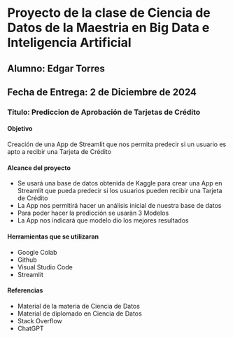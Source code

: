 # Proyecto de la clase de Ciencia de Datos de la Maestria en Big Data e Inteligencia Artificial
## Alumno: Edgar Torres
## Fecha de Entrega: 2 de Diciembre de 2024

### Titulo: Prediccion de Aprobación de Tarjetas de Crédito
#### Objetivo
Creación de una App de Streamlit que nos permita predecir si un usuario es apto a recibir una Tarjeta de Crédito
#### Alcance del proyecto
- Se usará una base de datos obtenida de Kaggle para crear una App en Streamlit que pueda predecir si los usuarios pueden recibir una Tarjeta de Crédito
- La App nos permitirá hacer un análisis inicial de nuestra base de datos
- Para poder hacer la predicción se usaràn 3 Modelos
- La App nos indicará que modelo dio los mejores resultados
#### Herramientas que se utilizaran
- Google Colab
- Github
- Visual Studio Code
- Streamlit
#### Referencias
- Material de la materia de Ciencia de Datos
- Material de diplomado en Ciencia de Datos
- Stack Overflow
- ChatGPT



